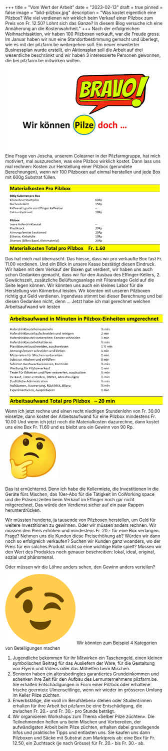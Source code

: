 +++
title = "Vom Wert der Arbeit"
date = "2023-02-13"
draft = true
pinned = false
image = "bild-pilzbox.jpg"
description = "Was kostet eigentlich eine Pilzbox? Wie viel verdienen wir wirklich beim Verkauf einer Pilzbox zum Preis von Fr. 12.50? Lohnt sich das Ganze? In diesem Blog versuche ich eine Annäherung an die Kostenwahrheit."
+++
Nach der erfolgreichen Weihnachtsaktion, wir haben 100 Pilzboxen verkauft, war die Freude gross. Im Januar haben wir nun eine Standortbestimmung gemacht und überlegt, wie es mit der pilzfarm.be weitergehen soll. Ein neuer erweiterter Businessplan wurde erstellt, ein Aktionsplan soll die Arbeit auf drei wesentliche beschränkt und wir haben 3 interessierte Personen gewonnen, die bei pilzfarm.be mitwirken wollen.
![](59.1.jpg)
Eine Frage von Joscha, unserem Colearner in der Pilzfarmgruppe, hat mich motiviert, mal auszurechen, was eine Pilzbox wirklich kostet.
Dann lass uns mal rechnen:
Kosten zur Herstellung einer Pilzbox (gerundete Berechnungen), wenn wir 100 Pilzboxen auf einmal herstellen und jede Box mit 600g Substrat füllen.
![](bild-materialkosten.png)
Das hat mich mal überrascht. Das hiesse, dass wir pro verkaufte Box fast Fr. 11.00 verdienen. Und ein Blick in unsere Kasse bestätigt diesen Eindruck. Wir haben mit dem Verkauf der Boxen gut verdient, wir haben uns auch schon Gedanken gemacht, dass wir für den Ausbau des Effinger-Kellers, 2. Gewächszelt, zusätzliche Belüftungsanlage mit Filteranlage Geld auf die Seite legen können. Wir könnten uns auch ein kleines Labor für die Herstellung von Körnerbrut leisten. Wir könnten mit unseren Pilzboxen richtig gut Geld verdienen.
Irgendwas stimmt bei dieser Berechnung und bei diesen Gedanken nicht, denn …
Jetzt habe ich mal gerechnet welchen Arbeitsaufwand wir leisten
![](bild-arbeitsaufwand.png)
Wenn ich jetzt rechne und einen recht niedrigen Stundenlohn von Fr. 30.00 einsetze, dann kostet der Arbeitsaufwand für eine Pilzbox mindestens Fr. 10.00
Und wenn ich jetzt noch die Materialkosten dazurechne, dann kostet uns eine Box Fr. 11.60 und es bleibt uns ein Gewinn von 90 Rp.
![](enttauscht.jpg)

Das ist ernüchternd. Denn ich habe die Kellermiete, die Investitionen in die Geräte fürs Mischen, das 10er-Abo für die Tätigkeit im CoWorking space und die Präsenzzeiten beim Verkauf im Effinger noch gar nicht mitgerechnet. Das würde den Verdienst sicher auf ein paar Rappen herunterdrücken.

Wir müssten hunderte, ja tausende von Pilzboxen herstellen, um Geld für weitere Investitionen zu gewinnen. 
Oder wir müssen anders rechnen.
Wir müssen den Preis erhöhen und mindestens Fr. 20.- für eine Box verlangen. 
Frage? Nehmen uns die Kunden diese Preiserhöhung ab? Würden wir dann noch so erfolgreich verkaufen? Suchen wir Kunden ganz woanders, wo der Preis für ein solches Produkt nicht so eine wichtige Rolle spielt? 
Müssen wir den Wert des Produktes noch genauer beschreiben: lokal, ideal, original, sozial und phänomenal.

Oder müssen wir die Löhne anders sehen, den Gewinn anders verteilen?

![](zwinkerndes-auge.png)
Wir könnten zum Beispiel 4 Kategorien von Beteiligungen machen
1.	Jugendliche bekommen für ihr Mitwirken ein Taschengeld, einen kleinen symbolischen Beitrag für das Ausliefern der Ware, für die Gestaltung von Flyern und Videos oder das Mithelfen beim Mischen.
2.	Senioren haben ein altersbedingtes garantiertes Grundeinkommen und schenken ihre Zeit für den Aufbau des Lernunternehmens pilzfarm.be. Sie erhalten Entschädigungen in Form einer Pilzbox oder erhaltene frische geerntete Ulmenseitlinge, wenn wir wieder im grösseren Umfang im Keller Pilze züchten.
3.	Erwerbstätige, die «voll im Berufsleben» stehen oder Student:innen erhalten für ihre Arbeit bei pilzfarm.be eine Entschädigung, die zwischen Fr. 20.- und Fr. 30.- pro Stunde beträgt.
4.	Wir organisieren Workshops zum Thema «Selber Pilze züchten». Die Teilnehmenden helfen uns beim Mischen und Vorbereiten, der aufwändigsten Arbeit beim Pilze züchten, erhalten dabei grundlegende Infos und praktische Tipps und entlasten uns. Sie kaufen uns dann Pilzboxen und Säcke mit Substrat zum Marktpreis ab: eine Box für Fr. 12.50, ein Zuchtsack (je nach Grösse) für Fr. 20.- bis Fr. 30.- ab.

